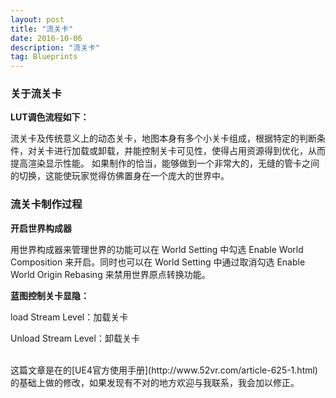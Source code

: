 ```yaml
---
layout: post
title: "流关卡"
date: 2016-10-06
description: "流关卡"
tag: Blueprints
---  
```

### 关于流关卡

**LUT调色流程如下：**

流关卡及传统意义上的动态关卡，地图本身有多个小关卡组成，根据特定的判断条件，对关卡进行加载或卸载，并能控制关卡可见性，使得占用资源得到优化，从而提高渲染显示性能。 如果制作的恰当，能够做到一个非常大的，无缝的管卡之间的切换，这能使玩家觉得仿佛置身在一个庞大的世界中。

### 流关卡制作过程

**开启世界构成器**

用世界构成器来管理世界的功能可以在 World Setting 中勾选 Enable World Composition 来开启。同时也可以在 World Setting 中通过取消勾选 Enable World Origin Rebasing 来禁用世界原点转换功能。

**蓝图控制关卡显隐：**

load Stream Level：加载关卡

Unload Stream Level：卸载关卡


<br>
这篇文章是在的[UE4官方使用手册](http://www.52vr.com/article-625-1.html)的基础上做的修改，如果发现有不对的地方欢迎与我联系，我会加以修正。
